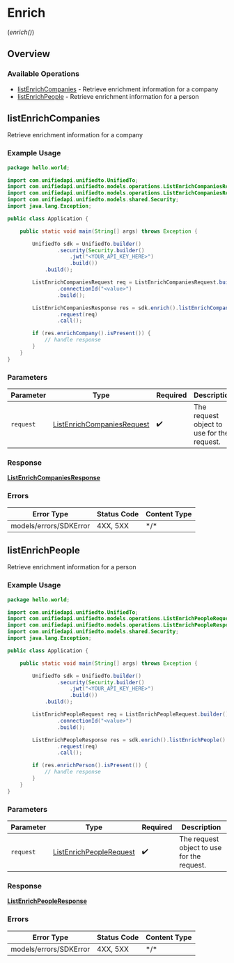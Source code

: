 # Enrich
(*enrich()*)

## Overview

### Available Operations

* [listEnrichCompanies](#listenrichcompanies) - Retrieve enrichment information for a company
* [listEnrichPeople](#listenrichpeople) - Retrieve enrichment information for a person

## listEnrichCompanies

Retrieve enrichment information for a company

### Example Usage

```java
package hello.world;

import com.unifiedapi.unifiedto.UnifiedTo;
import com.unifiedapi.unifiedto.models.operations.ListEnrichCompaniesRequest;
import com.unifiedapi.unifiedto.models.operations.ListEnrichCompaniesResponse;
import com.unifiedapi.unifiedto.models.shared.Security;
import java.lang.Exception;

public class Application {

    public static void main(String[] args) throws Exception {

        UnifiedTo sdk = UnifiedTo.builder()
                .security(Security.builder()
                    .jwt("<YOUR_API_KEY_HERE>")
                    .build())
            .build();

        ListEnrichCompaniesRequest req = ListEnrichCompaniesRequest.builder()
                .connectionId("<value>")
                .build();

        ListEnrichCompaniesResponse res = sdk.enrich().listEnrichCompanies()
                .request(req)
                .call();

        if (res.enrichCompany().isPresent()) {
            // handle response
        }
    }
}
```

### Parameters

| Parameter                                                                           | Type                                                                                | Required                                                                            | Description                                                                         |
| ----------------------------------------------------------------------------------- | ----------------------------------------------------------------------------------- | ----------------------------------------------------------------------------------- | ----------------------------------------------------------------------------------- |
| `request`                                                                           | [ListEnrichCompaniesRequest](../../models/operations/ListEnrichCompaniesRequest.md) | :heavy_check_mark:                                                                  | The request object to use for the request.                                          |

### Response

**[ListEnrichCompaniesResponse](../../models/operations/ListEnrichCompaniesResponse.md)**

### Errors

| Error Type             | Status Code            | Content Type           |
| ---------------------- | ---------------------- | ---------------------- |
| models/errors/SDKError | 4XX, 5XX               | \*/\*                  |

## listEnrichPeople

Retrieve enrichment information for a person

### Example Usage

```java
package hello.world;

import com.unifiedapi.unifiedto.UnifiedTo;
import com.unifiedapi.unifiedto.models.operations.ListEnrichPeopleRequest;
import com.unifiedapi.unifiedto.models.operations.ListEnrichPeopleResponse;
import com.unifiedapi.unifiedto.models.shared.Security;
import java.lang.Exception;

public class Application {

    public static void main(String[] args) throws Exception {

        UnifiedTo sdk = UnifiedTo.builder()
                .security(Security.builder()
                    .jwt("<YOUR_API_KEY_HERE>")
                    .build())
            .build();

        ListEnrichPeopleRequest req = ListEnrichPeopleRequest.builder()
                .connectionId("<value>")
                .build();

        ListEnrichPeopleResponse res = sdk.enrich().listEnrichPeople()
                .request(req)
                .call();

        if (res.enrichPerson().isPresent()) {
            // handle response
        }
    }
}
```

### Parameters

| Parameter                                                                     | Type                                                                          | Required                                                                      | Description                                                                   |
| ----------------------------------------------------------------------------- | ----------------------------------------------------------------------------- | ----------------------------------------------------------------------------- | ----------------------------------------------------------------------------- |
| `request`                                                                     | [ListEnrichPeopleRequest](../../models/operations/ListEnrichPeopleRequest.md) | :heavy_check_mark:                                                            | The request object to use for the request.                                    |

### Response

**[ListEnrichPeopleResponse](../../models/operations/ListEnrichPeopleResponse.md)**

### Errors

| Error Type             | Status Code            | Content Type           |
| ---------------------- | ---------------------- | ---------------------- |
| models/errors/SDKError | 4XX, 5XX               | \*/\*                  |